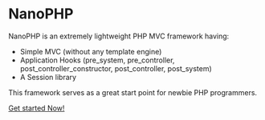 NanoPHP
=======

NanoPHP is an extremely lightweight PHP MVC framework having:

- Simple MVC (without any template engine)
- Application Hooks (pre\_system, pre\_controller, post\_controller\_constructor, post\_controller, post\_system)
- A Session library

This framework serves as a great start point for newbie PHP programmers.

[Get started Now!](https://github.com/sharafat/NanoPHP/wiki)
